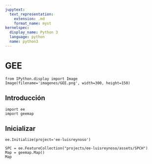```yaml
---
jupytext:
  text_representation:
    extension: .md
    format_name: myst
kernelspec:
  display_name: Python 3
  language: python
  name: python3
---
```


# GEE

```{code-cell} ipython3
from IPython.display import Image
Image(filename='imagenes/GEE.png', width=300, height=150)
```

## Introducción


```{code-cell} ipython3
import ee
import geemap

```
## Inicializar

```{code-cell} ipython3
ee.Initialize(project='ee-luisreynoso')
```

```{code-cell} ipython3
SPC = ee.FeatureCollection("projects/ee-luisreynoso/assets/SPCH")
Map = geemap.Map()
Map
```





